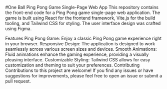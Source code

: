 #One Ball Ping Pong Game Single-Page Web App
This repository contains the front-end code for a Ping Pong game single-page web application. The game is built using React for the frontend framework, Vite.js for the build tooling, and Tailwind CSS for styling. The user interface design was crafted using Figma.

Features
Ping Pong Game: Enjoy a classic Ping Pong game experience right in your browser.
Responsive Design: The application is designed to work seamlessly across various screen sizes and devices.
Smooth Animations: Fluid animations enhance the gaming experience, providing a visually pleasing interface.
Customizable Styling: Tailwind CSS allows for easy customization and theming to suit your preferences.
Contributing
Contributions to this project are welcome! If you find any issues or have suggestions for improvements, please feel free to open an issue or submit a pull request.

